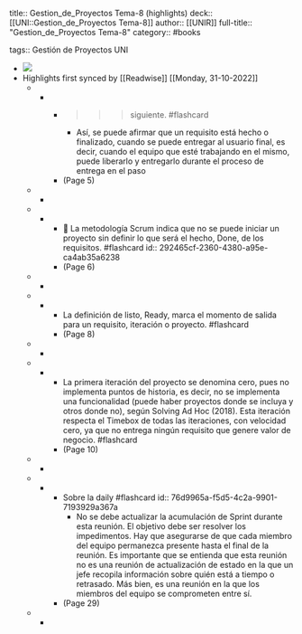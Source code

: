title:: Gestion_de_Proyectos Tema-8 (highlights)
deck:: [[UNI::Gestion_de_Proyectos Tema-8]]
author:: [[UNIR]]
full-title:: "Gestion_de_Proyectos Tema-8"
category:: #books

tags:: Gestión de Proyectos UNI

- ![](https://readwise-assets.s3.amazonaws.com/media/uploaded_book_covers/profile_22942/6a6bd78b-e3e8-4898-b813-291fb0a71f02.jpg)
- Highlights first synced by [[Readwise]] [[Monday, 31-10-2022]]
	- -
		- >>> siguiente. #flashcard
			- Así,  se  puede  afirmar  que  un  requisito  está  hecho  o  finalizado,  cuando  se  puede entregar  al  usuario  final,  es  decir,  cuando  el  equipo  que  esté  trabajando  en  el mismo,  puede  liberarlo  y  entregarlo  durante  el  proceso  de  entrega  en  el  paso
		- (Page 5)
	- -
	- -
		-   La metodología Scrum indica que no se puede iniciar un proyecto sin definir lo que será el hecho, Done, de los requisitos. #flashcard
		  id:: 292465cf-2360-4380-a95e-ca4ab35a6238
		- (Page 6)
	- -
	- -
		- La definición de listo, Ready, marca el momento de salida para un requisito, iteración o proyecto. #flashcard
		- (Page 8)
	- -
	- -
		- La primera iteración del proyecto se denomina cero, pues no implementa puntos de historia, es decir, no se implementa una funcionalidad (puede haber proyectos donde se incluya y otros donde no), según Solving Ad Hoc (2018). Esta iteración respecta el Timebox  de  todas  las  iteraciones,  con  velocidad  cero,  ya  que  no  entrega  ningún requisito que genere valor de negocio. #flashcard
		- (Page 10)
	- -
	- -
		- Sobre la daily #flashcard
		  id:: 76d9965a-f5d5-4c2a-9901-7193929a367a
			- No se debe actualizar la acumulación de Sprint durante esta reunión. El objetivo debe ser resolver los impedimentos. Hay que asegurarse de que cada miembro del equipo permanezca presente hasta el final de la reunión. Es importante que se entienda que esta reunión no es una reunión de actualización de estado en la que un jefe recopila información sobre quién está a tiempo o retrasado. Más bien, es una reunión en la que los miembros del equipo se comprometen entre sí.
		- (Page 29)
	- -